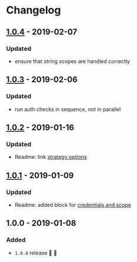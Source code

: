 # Changelog


## [1.0.4](https://github.com/futurestudio/hapi-auth-multiple-strategies/compare/v1.0.3...v1.0.4) - 2019-02-07

### Updated
- ensure that string scopes are handled correctly


## [1.0.3](https://github.com/futurestudio/hapi-auth-multiple-strategies/compare/v1.0.2...v1.0.3) - 2019-02-06

### Updated
- run auth checks in sequence, not in parallel


## [1.0.2](https://github.com/fs-opensource/hapi-auth-multiple-strategies/compare/v1.0.1...v1.0.2) - 2019-01-16

### Updated
- Readme: link [strategy options](https://github.com/fs-opensource/hapi-auth-multiple-strategies#authentication-strategy-options)


## [1.0.1](https://github.com/fs-opensource/hapi-auth-multiple-strategies/compare/v1.0.0...v1.0.1) - 2019-01-09

### Updated
- Readme: added block for [credentials and scope](https://github.com/fs-opensource/hapi-auth-multiple-strategies#credentials--scope)


## 1.0.0 - 2019-01-08

### Added
- `1.0.0` release 🚀 🎉
